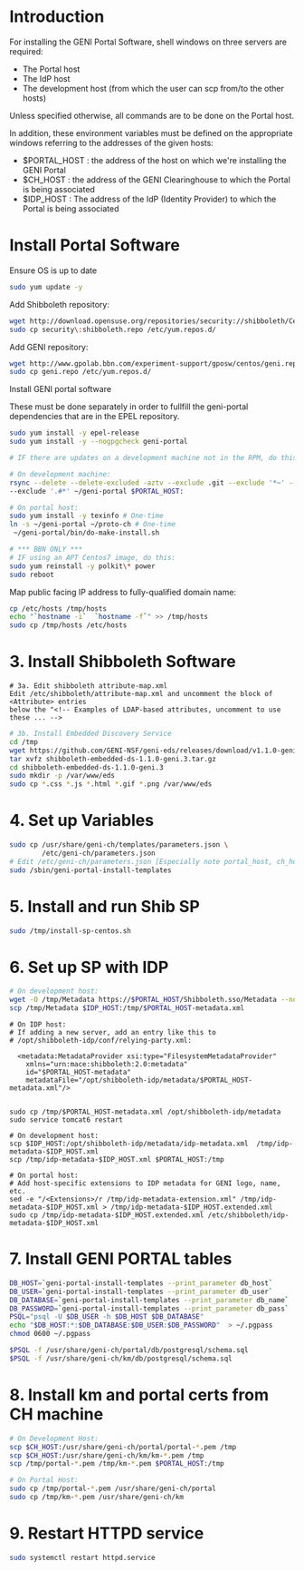 # Introduction

For installing the GENI Portal Software, shell windows on three servers are required:
 * The Portal host 
 * The IdP host
 * The development host (from which the user can scp from/to the other hosts)

Unless specified otherwise, all commands are to be done on the Portal host.

In addition, these environment variables must be defined on the appropriate windows referring to the addresses of the given hosts:
 * $PORTAL_HOST : the address of the host on which we're installing the GENI Portal
 * $CH_HOST : the address of the GENI Clearinghouse to which the Portal is being associated
 * $IDP_HOST : The address of the IdP (Identity Provider) to which the Portal is being associated

# Install Portal Software

Ensure OS is up to date

```bash
sudo yum update -y
```

Add Shibboleth repository:

```bash
wget http://download.opensuse.org/repositories/security://shibboleth/CentOS_7/security:shibboleth.repo
sudo cp security\:shibboleth.repo /etc/yum.repos.d/
```

Add GENI repository:

```bash
wget http://www.gpolab.bbn.com/experiment-support/gposw/centos/geni.repo
sudo cp geni.repo /etc/yum.repos.d/
```

Install GENI portal software

These must be done separately in order to fullfill the geni-portal
dependencies that are in the EPEL repository.

```bash
sudo yum install -y epel-release
sudo yum install -y --nogpgcheck geni-portal

```

```bash
# IF there are updates on a development machine not in the RPM, do this:

# On development machine:
rsync --delete --delete-excluded -aztv --exclude .git --exclude '*~' --exclude '#*#' \
--exclude '.#*' ~/geni-portal $PORTAL_HOST:

# On portal host:
sudo yum install -y texinfo # One-time
ln -s ~/geni-portal ~/proto-ch # One-time
 ~/geni-portal/bin/do-make-install.sh
```


```bash
# *** BBN ONLY ***
# IF using an APT Centos7 image, do this:
sudo yum reinstall -y polkit\* power
sudo reboot
```



Map public facing IP address to fully-qualified domain name:

```bash
cp /etc/hosts /tmp/hosts
echo "`hostname -i`  `hostname -f`" >> /tmp/hosts
sudo cp /tmp/hosts /etc/hosts
```


# 3. Install Shibboleth Software 

```
# 3a. Edit shibboleth attribute-map.xml
Edit /etc/shibboleth/attribute-map.xml and uncomment the block of <Attribute> entries
below the "<!-- Examples of LDAP-based attributes, uncomment to use these ... -->
```

```bash
# 3b. Install Embedded Discovery Service
cd /tmp
wget https://github.com/GENI-NSF/geni-eds/releases/download/v1.1.0-geni.3/shibboleth-embedded-ds-1.1.0-geni.3.tar.gz
tar xvfz shibboleth-embedded-ds-1.1.0-geni.3.tar.gz
cd shibboleth-embedded-ds-1.1.0-geni.3
sudo mkdir -p /var/www/eds
sudo cp *.css *.js *.html *.gif *.png /var/www/eds

```

# 4. Set up Variables
```bash
sudo cp /usr/share/geni-ch/templates/parameters.json \
        /etc/geni-ch/parameters.json
# Edit /etc/geni-ch/parameters.json [Especially note portal_host, ch_host, db_host and idp_host]
sudo /sbin/geni-portal-install-templates
```

# 5. Install and run Shib SP
```bash
sudo /tmp/install-sp-centos.sh
```

# 6. Set up SP with IDP

```bash
# On development host:
wget -O /tmp/Metadata https://$PORTAL_HOST/Shibboleth.sso/Metadata --no-check-certificate
scp /tmp/Metadata $IDP_HOST:/tmp/$PORTAL_HOST-metadata.xml
```

```
# On IDP host:
# If adding a new server, add an entry like this to
# /opt/shibboleth-idp/conf/relying-party.xml:

  <metadata:MetadataProvider xsi:type="FilesystemMetadataProvider"
    xmlns="urn:mace:shibboleth:2.0:metadata"
    id="$PORTAL_HOST-metadata"
    metadataFile="/opt/shibboleth-idp/metadata/$PORTAL_HOST-metadata.xml"/>


sudo cp /tmp/$PORTAL_HOST-metadata.xml /opt/shibboleth-idp/metadata
sudo service tomcat6 restart
```

```
# On development host:
scp $IDP_HOST:/opt/shibboleth-idp/metadata/idp-metadata.xml  /tmp/idp-metadata-$IDP_HOST.xml 
scp /tmp/idp-metadata-$IDP_HOST.xml $PORTAL_HOST:/tmp
```

``` 
# On portal host:
# Add host-specific extensions to IDP metadata for GENI logo, name, etc.
sed -e "/<Extensions>/r /tmp/idp-metadata-extension.xml" /tmp/idp-metadata-$IDP_HOST.xml > /tmp/idp-metadata-$IDP_HOST.extended.xml
sudo cp /tmp/idp-metadata-$IDP_HOST.extended.xml /etc/shibboleth/idp-metadata-$IDP_HOST.xml
```



# 7. Install GENI PORTAL tables
```bash
DB_HOST=`geni-portal-install-templates --print_parameter db_host`
DB_USER=`geni-portal-install-templates --print_parameter db_user`
DB_DATABASE=`geni-portal-install-templates --print_parameter db_name`
DB_PASSWORD=`geni-portal-install-templates --print_parameter db_pass`
PSQL="psql -U $DB_USER -h $DB_HOST $DB_DATABASE"
echo "$DB_HOST:*:$DB_DATABASE:$DB_USER:$DB_PASSWORD"  > ~/.pgpass
chmod 0600 ~/.pgpass

$PSQL -f /usr/share/geni-ch/portal/db/postgresql/schema.sql
$PSQL -f /usr/share/geni-ch/km/db/postgresql/schema.sql
```

# 8. Install km and portal certs from CH machine
```bash
# On Development Host:
scp $CH_HOST:/usr/share/geni-ch/portal/portal-*.pem /tmp
scp $CH_HOST:/usr/share/geni-ch/km/km-*.pem /tmp
scp /tmp/portal-*.pem /tmp/km-*.pem $PORTAL_HOST:/tmp

# On Portal Host:
sudo cp /tmp/portal-*.pem /usr/share/geni-ch/portal
sudo cp /tmp/km-*.pem /usr/share/geni-ch/km
```

# 9. Restart HTTPD service
```bash
sudo systemctl restart httpd.service
```

